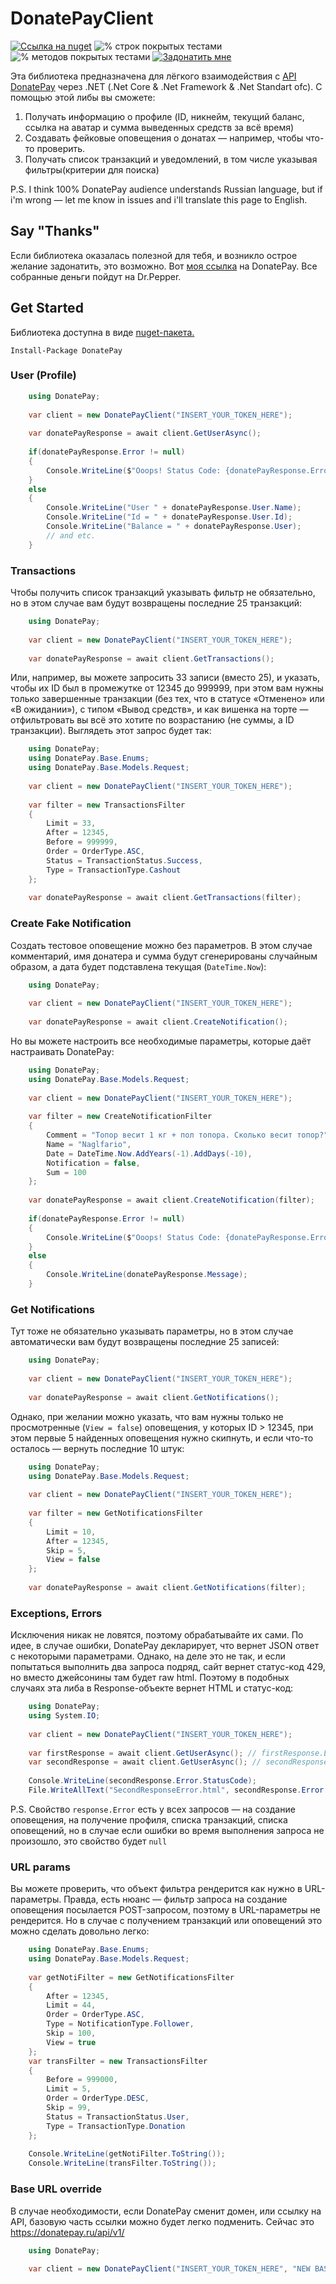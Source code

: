 ﻿# DonatePayClient

[![Ссылка на nuget](https://img.shields.io/badge/nuget-1.0.0-blue)](https://www.nuget.org/packages/DonatePay/)
![% строк покрытых тестами](https://img.shields.io/badge/line_coverage-84.58%25-green)
![% методов покрытых тестами](https://img.shields.io/badge/method_coverage-91.50%25-green)
[![Задонатить мне](https://img.shields.io/badge/my-donatepay-red)](https://new.donatepay.ru/@naglfario)

Эта библиотека предназначена для лёгкого взаимодействия с [API DonatePay](https://donatepay.ru/page/api) через .NET 
(.Net Core & .Net Framework & .Net Standart ofc). С помощью этой либы вы сможете:

1. Получать информацию о профиле (ID, никнейм, текущий баланс, ссылка на аватар и сумма выведенных средств за всё время)
2. Создавать фейковые оповещения о донатах — например, чтобы что-то проверить.
3. Получать список транзакций и уведомлений, в том числе указывая фильтры(критерии для поиска)

P.S. I think 100% DonatePay audience understands Russian language, but if i'm wrong — let me know in issues and i'll translate this page to English.

## Say "Thanks"

Если библиотека оказалась полезной для тебя, и возникло острое желание задонатить, это возможно. Вот [моя ссылка](https://new.donatepay.ru/@naglfario) на DonatePay. Все собранные деньги пойдут на Dr.Pepper.

## Get Started

Библиотека доступна в виде [nuget-пакета.](https://www.nuget.org/packages/DonatePay/)

`Install-Package DonatePay`

### User (Profile)
```c#
    using DonatePay;
    
    var client = new DonatePayClient("INSERT_YOUR_TOKEN_HERE");
    
    var donatePayResponse = await client.GetUserAsync();
    
    if(donatePayResponse.Error != null)
    {
        Console.WriteLine($"Ooops! Status Code: {donatePayResponse.Error.StatusCode}");
    }
    else
    {
        Console.WriteLine("User " + donatePayResponse.User.Name);
        Console.WriteLine("Id = " + donatePayResponse.User.Id);
        Console.WriteLine("Balance = " + donatePayResponse.User);
        // and etc.
    }
```
### Transactions

Чтобы получить список транзакций указывать фильтр не обязательно, но в этом случае вам будут возвращены последние 25 транзакций:

```c#
    using DonatePay;
    
    var client = new DonatePayClient("INSERT_YOUR_TOKEN_HERE");
    
    var donatePayResponse = await client.GetTransactions();
```

Или, например, вы можете запросить 33 записи (вместо 25), и указать, чтобы их ID был в промежутке от 12345 до 999999, при этом вам нужны только завершенные транзакции (без тех, что в статусе «Отменено» или «В ожидании»), с типом «Вывод средств», и как вишенка на торте — отфильтровать вы всё это хотите по возрастанию (не суммы, а ID транзакции). Выглядеть этот запрос будет так:

```c#
    using DonatePay;
    using DonatePay.Base.Enums;
    using DonatePay.Base.Models.Request;
    
    var client = new DonatePayClient("INSERT_YOUR_TOKEN_HERE");
    
    var filter = new TransactionsFilter
    {
        Limit = 33,
        After = 12345,
        Before = 999999,
        Order = OrderType.ASC,
        Status = TransactionStatus.Success,
        Type = TransactionType.Cashout
    };
    
    var donatePayResponse = await client.GetTransactions(filter);
```

### Create Fake Notification

Создать тестовое оповещение можно без параметров. В этом случае комментарий, имя донатера и сумма будут сгенерированы случайным образом, а дата будет подставлена текущая (`DateTime.Now`):

```c#
    using DonatePay;
    
    var client = new DonatePayClient("INSERT_YOUR_TOKEN_HERE");
    
    var donatePayResponse = await client.CreateNotification();
```

Но вы можете настроить все необходимые параметры, которые даёт настраивать DonatePay:

```c#
    using DonatePay;
    using DonatePay.Base.Models.Request;
    
    var client = new DonatePayClient("INSERT_YOUR_TOKEN_HERE");
    
    var filter = new CreateNotificationFilter
    {
        Comment = "Топор весит 1 кг + пол топора. Сколько весит топор?",
        Name = "Naglfario",
        Date = DateTime.Now.AddYears(-1).AddDays(-10),
        Notification = false,
        Sum = 100
    };
    
    var donatePayResponse = await client.CreateNotification(filter);
    
    if(donatePayResponse.Error != null)
    {
        Console.WriteLine($"Ooops! Status Code: {donatePayResponse.Error.StatusCode}");
    }
    else
    {
        Console.WriteLine(donatePayResponse.Message);
    }
```

### Get Notifications

Тут тоже не обязательно указывать параметры, но в этом случае автоматически вам будут возвращены последние 25 записей:

```c#
    using DonatePay;
    
    var client = new DonatePayClient("INSERT_YOUR_TOKEN_HERE");
    
    var donatePayResponse = await client.GetNotifications();
```

Однако, при желании можно указать, что вам нужны только не просмотренные (`View = false`) оповещения, у которых ID > 12345, при этом первые 5 найденных оповещения нужно скипнуть, и если что-то осталось — вернуть последние 10 штук:

```c#
    using DonatePay;
    using DonatePay.Base.Models.Request;
    
    var client = new DonatePayClient("INSERT_YOUR_TOKEN_HERE");
    
    var filter = new GetNotificationsFilter
    {
        Limit = 10,
        After = 12345,
        Skip = 5,
        View = false
    };
    
    var donatePayResponse = await client.GetNotifications(filter);
```

### Exceptions, Errors

Исключения никак не ловятся, поэтому обрабатывайте их сами. По идее, в случае ошибки, DonatePay декларирует, что вернет JSON ответ с некоторыми параметрами. Однако, на деле это не так, и если попытаться выполнить два запроса подряд, сайт вернет статус-код 429, но вместо джейсонины там будет raw html. Поэтому в подобных случаях эта либа в Response-объекте вернет HTML и статус-код:

```c#
    using DonatePay;
    using System.IO;
    
    var client = new DonatePayClient("INSERT_YOUR_TOKEN_HERE");
    
    var firstResponse = await client.GetUserAsync(); // firstResponse.Error will be null
    var secondResponse = await client.GetUserAsync(); // secondResponse.Error will not be null
    
    Console.WriteLine(secondResponse.Error.StatusCode);
    File.WriteAllText("SecondResponseError.html", secondResponse.Error.HtmlContent);
```

P.S. Свойство `response.Error` есть у всех запросов — на создание оповещения, на получение профиля, списка транзакций, списка оповещений, но в случае если ошибки во время выполнения запроса не произошло, это свойство будет `null`

### URL params

Вы можете проверить, что объект фильтра рендерится как нужно в URL-параметры. Правда, есть нюанс — фильтр запроса на создание оповещения посылается POST-запросом, поэтому в URL-параметры не рендерится. Но в случае с получением транзакций или оповещений это можно сделать довольно легко:

```c#
    using DonatePay.Base.Enums;
    using DonatePay.Base.Models.Request;
    
    var getNotiFilter = new GetNotificationsFilter
    {
        After = 12345,
        Limit = 44,
        Order = OrderType.ASC,
        Type = NotificationType.Follower,
        Skip = 100,
        View = true
    };
    var transFilter = new TransactionsFilter
    {
        Before = 999000,
        Limit = 5,
        Order = OrderType.DESC,
        Skip = 99,
        Status = TransactionStatus.User,
        Type = TransactionType.Donation
    };
    
    Console.WriteLine(getNotiFilter.ToString());
    Console.WriteLine(transFilter.ToString());

```
### Base URL override

В случае необходимости, если DonatePay сменит домен, или ссылку на API, базовую часть ссылки можно будет легко подменить. Сейчас это https://donatepay.ru/api/v1/

```c#
    using DonatePay;
    
    var client = new DonatePayClient("INSERT_YOUR_TOKEN_HERE", "NEW BASE URL");
```